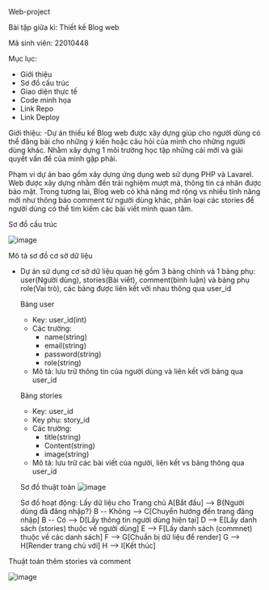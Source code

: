Web-project

Bài tập giữa kì: Thiết kế Blog web

Mã sinh viên: 22010448

Mục lục:
 - Giới thiệu
 - Sơ đồ cấu trúc
 - Giao diện thực tế
 - Code minh họa
 - Link Repo
 - Link Deploy


Giới thiệu:
-Dự án thiếu kế Blog web được xây dựng giúp cho người dùng có thể đăng bài cho những ý kiến hoặc câu hỏi của mình cho những người dùng khác. Nhằm xây dựng 1 môi trường học tập những cái mới và giải quyết vấn đề của mình gặp phải.

Phạm vi dự án bao gồm xây dựng ứng dụng web sử dụng PHP và Lavarel. Web được xây dựng nhằm đến trải nghiệm mượt mà, thông tin cá nhân được bảo mật. Trong tương lai, Blog web có khả năng mở rộng vs nhiều tính năng mới như thông báo comment từ người dùng khác, phân loại các stories để người dùng có thể tìm kiếm các bài viết mình quan tâm.

Sơ đồ cấu trúc

![image](https://github.com/user-attachments/assets/16ef7095-fde7-42c4-af8b-adceddcfec56)











Mô tả sơ đồ cơ sở dữ liệu
- Dự án sử dụng cơ sở dữ liệu quan hệ gồm 3 bảng chính và 1 bảng phụ: user(Người dùng), stories(Bài viết), comment(bình luận) và bảng phụ role(Vai trò), các bảng được liên kết với nhau thông qua user_id


  Bảng user
    - Key: user_id(int)
    - Các trường:
      + name(string)
      + email(string)
      + password(string)
      + role(string)
    - Mô tả: lưu trữ thông tin của người dùng và liên kết với bảng qua user_id

  Bảng stories
    - Key: user_id
    - Key phụ: story_id
    - Các trường:
      + title(string)
      + Content(string)
      + image(string)
    - Mô tả: lưu trữ các bài viết của người, liên kết vs bảng thông qua user_id
 
  Sơ đồ thuật toán
  ![image](https://github.com/user-attachments/assets/eb121894-43b1-48e0-abd0-bbeef3b3aa0b)











  Sơ đồ hoạt động: Lấy dữ liệu cho Trang chủ
    A[Bắt đầu] --> B{Người dùng đã đăng nhập?}
    B -- Không --> C[Chuyển hướng đến trang đăng nhập]
    B -- Có --> D[Lấy thông tin người dùng hiện tại]
    D --> E[Lấy danh sách (stories) thuộc về người dùng]
    E --> F[Lấy danh sách (commnet) thuộc về các danh sách]
    F --> G[Chuẩn bị dữ liệu để render]
    G --> H[Render trang chủ với]
    H --> I[Kết thúc]



Thuật toán thêm stories và comment

![image](https://github.com/user-attachments/assets/66b54fd1-6342-4480-bc04-bebaed78a8da)






